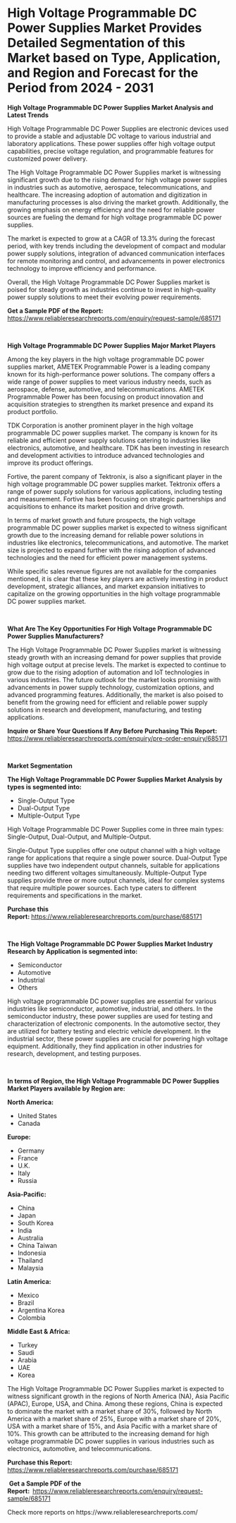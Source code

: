 <p><h1>High Voltage Programmable DC Power Supplies Market Provides Detailed Segmentation of this Market based on Type, Application, and Region and Forecast for the Period from 2024 - 2031</h1></p><p><strong>High Voltage Programmable DC Power Supplies Market Analysis and Latest Trends</strong></p>
<p><p>High Voltage Programmable DC Power Supplies are electronic devices used to provide a stable and adjustable DC voltage to various industrial and laboratory applications. These power supplies offer high voltage output capabilities, precise voltage regulation, and programmable features for customized power delivery.</p><p>The High Voltage Programmable DC Power Supplies market is witnessing significant growth due to the rising demand for high voltage power supplies in industries such as automotive, aerospace, telecommunications, and healthcare. The increasing adoption of automation and digitization in manufacturing processes is also driving the market growth. Additionally, the growing emphasis on energy efficiency and the need for reliable power sources are fueling the demand for high voltage programmable DC power supplies.</p><p>The market is expected to grow at a CAGR of 13.3% during the forecast period, with key trends including the development of compact and modular power supply solutions, integration of advanced communication interfaces for remote monitoring and control, and advancements in power electronics technology to improve efficiency and performance.</p><p>Overall, the High Voltage Programmable DC Power Supplies market is poised for steady growth as industries continue to invest in high-quality power supply solutions to meet their evolving power requirements.</p></p>
<p><strong>Get a Sample PDF of the Report:&nbsp;</strong> <a href="https://www.reliableresearchreports.com/enquiry/request-sample/685171">https://www.reliableresearchreports.com/enquiry/request-sample/685171</a></p>
<p>&nbsp;</p>
<p><strong>High Voltage Programmable DC Power Supplies Major Market Players</strong></p>
<p><p>Among the key players in the high voltage programmable DC power supplies market, AMETEK Programmable Power is a leading company known for its high-performance power solutions. The company offers a wide range of power supplies to meet various industry needs, such as aerospace, defense, automotive, and telecommunications. AMETEK Programmable Power has been focusing on product innovation and acquisition strategies to strengthen its market presence and expand its product portfolio.</p><p>TDK Corporation is another prominent player in the high voltage programmable DC power supplies market. The company is known for its reliable and efficient power supply solutions catering to industries like electronics, automotive, and healthcare. TDK has been investing in research and development activities to introduce advanced technologies and improve its product offerings.</p><p>Fortive, the parent company of Tektronix, is also a significant player in the high voltage programmable DC power supplies market. Tektronix offers a range of power supply solutions for various applications, including testing and measurement. Fortive has been focusing on strategic partnerships and acquisitions to enhance its market position and drive growth.</p><p>In terms of market growth and future prospects, the high voltage programmable DC power supplies market is expected to witness significant growth due to the increasing demand for reliable power solutions in industries like electronics, telecommunications, and automotive. The market size is projected to expand further with the rising adoption of advanced technologies and the need for efficient power management systems.</p><p>While specific sales revenue figures are not available for the companies mentioned, it is clear that these key players are actively investing in product development, strategic alliances, and market expansion initiatives to capitalize on the growing opportunities in the high voltage programmable DC power supplies market.</p></p>
<p>&nbsp;</p>
<p><strong>What Are The Key Opportunities For High Voltage Programmable DC Power Supplies Manufacturers?</strong></p>
<p><p>The High Voltage Programmable DC Power Supplies market is witnessing steady growth with an increasing demand for power supplies that provide high voltage output at precise levels. The market is expected to continue to grow due to the rising adoption of automation and IoT technologies in various industries. The future outlook for the market looks promising with advancements in power supply technology, customization options, and advanced programming features. Additionally, the market is also poised to benefit from the growing need for efficient and reliable power supply solutions in research and development, manufacturing, and testing applications.</p></p>
<p><strong>Inquire or Share Your Questions If Any Before Purchasing This Report:</strong> <a href="https://www.reliableresearchreports.com/enquiry/pre-order-enquiry/685171">https://www.reliableresearchreports.com/enquiry/pre-order-enquiry/685171</a></p>
<p>&nbsp;</p>
<p><strong>Market Segmentation</strong></p>
<p><strong>The High Voltage Programmable DC Power Supplies Market Analysis by types is segmented into:</strong></p>
<p><ul><li>Single-Output Type</li><li>Dual-Output Type</li><li>Multiple-Output Type</li></ul></p>
<p><p>High Voltage Programmable DC Power Supplies come in three main types: Single-Output, Dual-Output, and Multiple-Output. </p><p>Single-Output Type supplies offer one output channel with a high voltage range for applications that require a single power source. Dual-Output Type supplies have two independent output channels, suitable for applications needing two different voltages simultaneously. Multiple-Output Type supplies provide three or more output channels, ideal for complex systems that require multiple power sources. Each type caters to different requirements and specifications in the market.</p></p>
<p><strong>Purchase this Report:&nbsp;</strong><a href="https://www.reliableresearchreports.com/purchase/685171">https://www.reliableresearchreports.com/purchase/685171</a></p>
<p>&nbsp;</p>
<p><strong>The High Voltage Programmable DC Power Supplies Market Industry Research by Application is segmented into:</strong></p>
<p><ul><li>Semiconductor</li><li>Automotive</li><li>Industrial</li><li>Others</li></ul></p>
<p><p>High voltage programmable DC power supplies are essential for various industries like semiconductor, automotive, industrial, and others. In the semiconductor industry, these power supplies are used for testing and characterization of electronic components. In the automotive sector, they are utilized for battery testing and electric vehicle development. In the industrial sector, these power supplies are crucial for powering high voltage equipment. Additionally, they find application in other industries for research, development, and testing purposes.</p></p>
<p>&nbsp;</p>
<p><strong>In terms of Region, the High Voltage Programmable DC Power Supplies Market Players available by Region are:</strong></p>
<p>
    <p> <strong> North America: </strong>
        <ul>
            <li>United States</li>
            <li>Canada</li>
        </ul>
        </p> 
    <p> <strong> Europe: </strong>
        <ul>
            <li>Germany</li>
            <li>France</li>
            <li>U.K.</li>
            <li>Italy</li>
            <li>Russia</li>
        </ul>
        </p> 
    <p> <strong> Asia-Pacific: </strong>
        <ul>
            <li>China</li>
            <li>Japan</li>
            <li>South Korea</li>
            <li>India</li>
            <li>Australia</li>
            <li>China Taiwan</li>
            <li>Indonesia</li>
            <li>Thailand</li>
            <li>Malaysia</li>
        </ul>
        </p> 
    <p> <strong> Latin America: </strong>
        <ul>
            <li>Mexico</li>
            <li>Brazil</li>
            <li>Argentina Korea</li>
            <li>Colombia</li>
        </ul>
        </p> 
    <p> <strong> Middle East & Africa: </strong>
        <ul>
            <li>Turkey</li>
            <li>Saudi</li>
            <li>Arabia</li>
            <li>UAE</li>
            <li>Korea</li>
        </ul>
    </p>
    </p>
<p><p>The High Voltage Programmable DC Power Supplies market is expected to witness significant growth in the regions of North America (NA), Asia Pacific (APAC), Europe, USA, and China. Among these regions, China is expected to dominate the market with a market share of 30%, followed by North America with a market share of 25%, Europe with a market share of 20%, USA with a market share of 15%, and Asia Pacific with a market share of 10%. This growth can be attributed to the increasing demand for high voltage programmable DC power supplies in various industries such as electronics, automotive, and telecommunications.</p></p>
<p><strong>Purchase this Report: </strong><a href="https://www.reliableresearchreports.com/purchase/685171">https://www.reliableresearchreports.com/purchase/685171</a></p>
<p>&nbsp;<strong>Get a Sample PDF of the Report:&nbsp;&nbsp;</strong><a href="https://www.reliableresearchreports.com/enquiry/request-sample/685171">https://www.reliableresearchreports.com/enquiry/request-sample/685171</a></p>
<p><strong></strong></p>
<p>Check more reports on https://www.reliableresearchreports.com/</p>